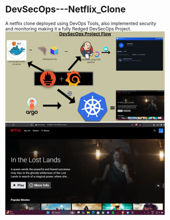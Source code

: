 # DevSecOps---Netflix_Clone
A netflix clone deployed using DevOps Tools, also implemented security and monitoring making it a fully fledged DevSecOps Project.
![Picture](public/assets/Netflix_clone_workflow.jpg)
![Pic](public/assets/netflix_clone.png)

